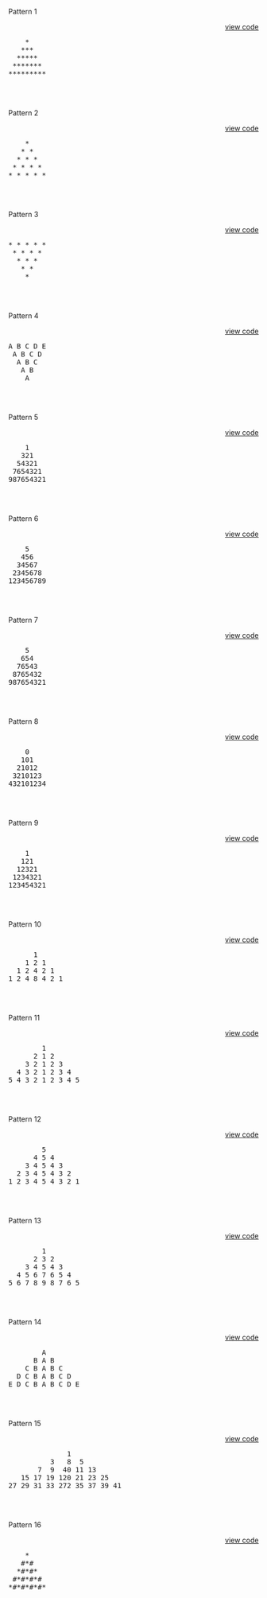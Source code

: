 Pattern 1 <p align = right>[view code](https://github.com/RishabhSinghal04/C_Solved_Problems/blob/master/03%20Iteration%20Through%20Loops/Triangle%20Pattern%20Programs%20Part%202/Pattern_1.c)</p>
<pre>
    *
   ***
  *****
 *******
*********
</pre><br></br>

Pattern 2 <p align = right>[view code](https://github.com/RishabhSinghal04/C_Solved_Problems/blob/master/03%20Iteration%20Through%20Loops/Triangle%20Pattern%20Programs%20Part%202/Pattern_2.c)</p>
<pre>
    *
   * *
  * * *
 * * * *
* * * * *
</pre><br></br>

Pattern 3 <p align = right>[view code](https://github.com/RishabhSinghal04/C_Solved_Problems/blob/master/03%20Iteration%20Through%20Loops/Triangle%20Pattern%20Programs%20Part%202/Pattern_3.c)</p>
<pre>
* * * * *
 * * * *
  * * *
   * *
    *
</pre><br></br>

Pattern 4 <p align = right>[view code](https://github.com/RishabhSinghal04/C_Solved_Problems/blob/master/03%20Iteration%20Through%20Loops/Triangle%20Pattern%20Programs%20Part%202/Pattern_4.c)</p>
<pre>
A B C D E
 A B C D
  A B C
   A B
    A
</pre><br></br>

Pattern 5 <p align = right>[view code](https://github.com/RishabhSinghal04/C_Solved_Problems/blob/master/03%20Iteration%20Through%20Loops/Triangle%20Pattern%20Programs%20Part%202/Pattern_5.c)</p>
<pre>
    1
   321
  54321
 7654321
987654321
</pre><br></br>

Pattern 6 <p align = right>[view code](https://github.com/RishabhSinghal04/C_Solved_Problems/blob/master/03%20Iteration%20Through%20Loops/Triangle%20Pattern%20Programs%20Part%202/Pattern_6.c)</p>
<pre>
    5
   456
  34567
 2345678
123456789
</pre><br></br>

Pattern 7 <p align = right>[view code](https://github.com/RishabhSinghal04/C_Solved_Problems/blob/master/03%20Iteration%20Through%20Loops/Triangle%20Pattern%20Programs%20Part%202/Pattern_7.c)</p>
<pre>
    5
   654
  76543
 8765432
987654321
</pre><br></br>

Pattern 8 <p align = right>[view code](https://github.com/RishabhSinghal04/C_Solved_Problems/blob/master/03%20Iteration%20Through%20Loops/Triangle%20Pattern%20Programs%20Part%202/Pattern_8.c)</p>
<pre>
    0
   101
  21012
 3210123
432101234
</pre><br></br>

Pattern 9 <p align = right>[view code](https://github.com/RishabhSinghal04/C_Solved_Problems/blob/master/03%20Iteration%20Through%20Loops/Triangle%20Pattern%20Programs%20Part%202/Pattern_9.c)</p>
<pre>
    1
   121
  12321
 1234321
123454321
</pre><br></br>


Pattern 10 <p align = right>[view code](https://github.com/RishabhSinghal04/C_Solved_Problems/blob/master/03%20Iteration%20Through%20Loops/Triangle%20Pattern%20Programs%20Part%202/Pattern_10.c)</p>
<pre>
      1
    1 2 1
  1 2 4 2 1
1 2 4 8 4 2 1
</pre><br></br>

Pattern 11 <p align = right>[view code](https://github.com/RishabhSinghal04/C_Solved_Problems/blob/master/03%20Iteration%20Through%20Loops/Triangle%20Pattern%20Programs%20Part%202/Pattern_11.c)</p>
<pre>
        1
      2 1 2
    3 2 1 2 3
  4 3 2 1 2 3 4
5 4 3 2 1 2 3 4 5
</pre><br></br>

Pattern 12 <p align = right>[view code](https://github.com/RishabhSinghal04/C_Solved_Problems/blob/master/03%20Iteration%20Through%20Loops/Triangle%20Pattern%20Programs%20Part%202/Pattern_12.c)</p>
<pre>
        5
      4 5 4
    3 4 5 4 3
  2 3 4 5 4 3 2
1 2 3 4 5 4 3 2 1
</pre><br></br>

Pattern 13 <p align = right>[view code](https://github.com/RishabhSinghal04/C_Solved_Problems/blob/master/03%20Iteration%20Through%20Loops/Triangle%20Pattern%20Programs%20Part%202/Pattern_13.c)</p>
<pre>
        1
      2 3 2
    3 4 5 4 3
  4 5 6 7 6 5 4
5 6 7 8 9 8 7 6 5
</pre><br></br>

Pattern 14 <p align = right>[view code](https://github.com/RishabhSinghal04/C_Solved_Problems/blob/master/03%20Iteration%20Through%20Loops/Triangle%20Pattern%20Programs%20Part%202/Pattern_14.c)</p>
<pre>
        A 
      B A B 
    C B A B C 
  D C B A B C D 
E D C B A B C D E
</pre><br></br>

Pattern 15 <p align = right>[view code](https://github.com/RishabhSinghal04/C_Solved_Problems/blob/master/03%20Iteration%20Through%20Loops/Triangle%20Pattern%20Programs%20Part%202/Pattern_15.c)</p>
<pre>
              1
          3   8  5
       7  9  40 11 13
   15 17 19 120 21 23 25
27 29 31 33 272 35 37 39 41
</pre><br></br>

Pattern 16 <p align = right>[view code](https://github.com/RishabhSinghal04/C_Solved_Problems/blob/master/03%20Iteration%20Through%20Loops/Triangle%20Pattern%20Programs%20Part%202/Pattern_16.c)</p>
<pre>
    *
   #*#
  *#*#*
 #*#*#*#
*#*#*#*#*
</pre><br></br>